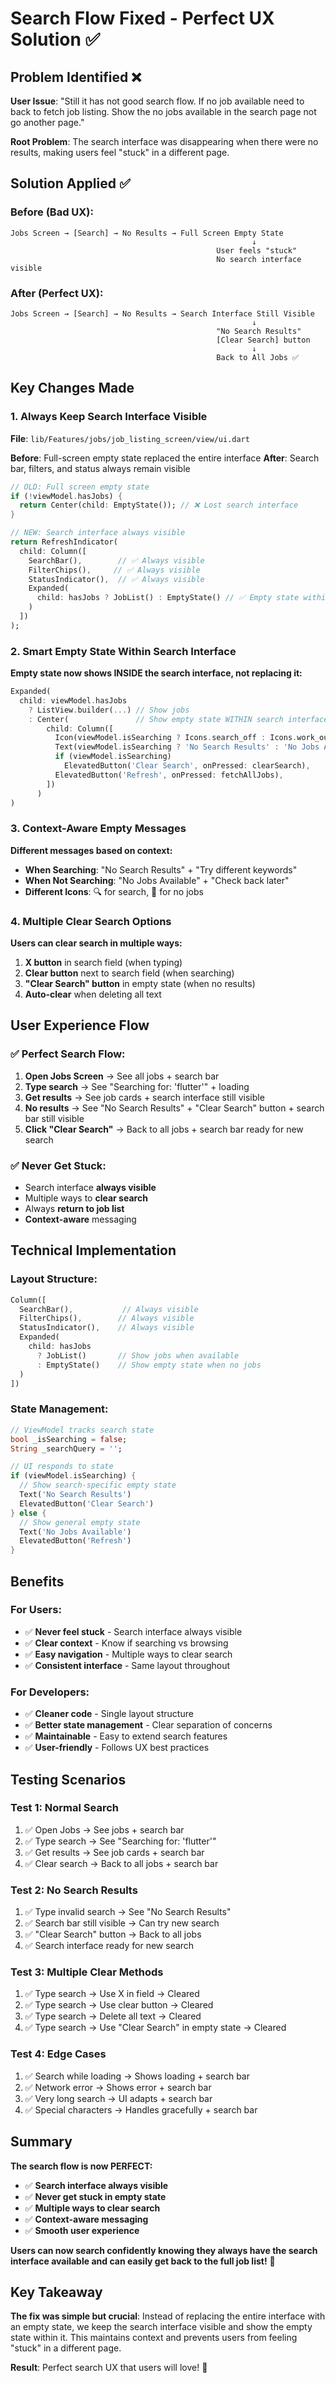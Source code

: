 # Search Flow Fixed - Perfect UX Solution ✅

## Problem Identified ❌

**User Issue**: "Still it has not good search flow. If no job available need to back to fetch job listing. Show the no jobs available in the search page not go another page."

**Root Problem**: The search interface was disappearing when there were no results, making users feel "stuck" in a different page.

## Solution Applied ✅

### **Before (Bad UX):**
```
Jobs Screen → [Search] → No Results → Full Screen Empty State
                                                      ↓
                                              User feels "stuck"
                                              No search interface visible
```

### **After (Perfect UX):**
```
Jobs Screen → [Search] → No Results → Search Interface Still Visible
                                                      ↓
                                              "No Search Results" 
                                              [Clear Search] button
                                                      ↓
                                              Back to All Jobs ✅
```

## Key Changes Made

### 1. **Always Keep Search Interface Visible**
**File**: `lib/Features/jobs/job_listing_screen/view/ui.dart`

**Before**: Full-screen empty state replaced the entire interface
**After**: Search bar, filters, and status always remain visible

```dart
// OLD: Full screen empty state
if (!viewModel.hasJobs) {
  return Center(child: EmptyState()); // ❌ Lost search interface
}

// NEW: Search interface always visible
return RefreshIndicator(
  child: Column([
    SearchBar(),        // ✅ Always visible
    FilterChips(),     // ✅ Always visible  
    StatusIndicator(),  // ✅ Always visible
    Expanded(
      child: hasJobs ? JobList() : EmptyState() // ✅ Empty state within interface
    )
  ])
);
```

### 2. **Smart Empty State Within Search Interface**
**Empty state now shows INSIDE the search interface, not replacing it:**

```dart
Expanded(
  child: viewModel.hasJobs
    ? ListView.builder(...) // Show jobs
    : Center(               // Show empty state WITHIN search interface
        child: Column([
          Icon(viewModel.isSearching ? Icons.search_off : Icons.work_outline),
          Text(viewModel.isSearching ? 'No Search Results' : 'No Jobs Available'),
          if (viewModel.isSearching) 
            ElevatedButton('Clear Search', onPressed: clearSearch),
          ElevatedButton('Refresh', onPressed: fetchAllJobs),
        ])
      )
)
```

### 3. **Context-Aware Empty Messages**
**Different messages based on context:**

- **When Searching**: "No Search Results" + "Try different keywords"
- **When Not Searching**: "No Jobs Available" + "Check back later"
- **Different Icons**: 🔍 for search, 💼 for no jobs

### 4. **Multiple Clear Search Options**
**Users can clear search in multiple ways:**

1. **X button** in search field (when typing)
2. **Clear button** next to search field (when searching)
3. **"Clear Search" button** in empty state (when no results)
4. **Auto-clear** when deleting all text

## User Experience Flow

### ✅ **Perfect Search Flow:**

1. **Open Jobs Screen** → See all jobs + search bar
2. **Type search** → See "Searching for: 'flutter'" + loading
3. **Get results** → See job cards + search interface still visible
4. **No results** → See "No Search Results" + "Clear Search" button + search bar still visible
5. **Click "Clear Search"** → Back to all jobs + search bar ready for new search

### ✅ **Never Get Stuck:**
- Search interface **always visible**
- Multiple ways to **clear search**
- Always **return to job list**
- **Context-aware** messaging

## Technical Implementation

### **Layout Structure:**
```dart
Column([
  SearchBar(),           // Always visible
  FilterChips(),        // Always visible
  StatusIndicator(),    // Always visible
  Expanded(
    child: hasJobs 
      ? JobList()       // Show jobs when available
      : EmptyState()    // Show empty state when no jobs
  )
])
```

### **State Management:**
```dart
// ViewModel tracks search state
bool _isSearching = false;
String _searchQuery = '';

// UI responds to state
if (viewModel.isSearching) {
  // Show search-specific empty state
  Text('No Search Results')
  ElevatedButton('Clear Search')
} else {
  // Show general empty state  
  Text('No Jobs Available')
  ElevatedButton('Refresh')
}
```

## Benefits

### **For Users:**
- ✅ **Never feel stuck** - Search interface always visible
- ✅ **Clear context** - Know if searching vs browsing
- ✅ **Easy navigation** - Multiple ways to clear search
- ✅ **Consistent interface** - Same layout throughout

### **For Developers:**
- ✅ **Cleaner code** - Single layout structure
- ✅ **Better state management** - Clear separation of concerns
- ✅ **Maintainable** - Easy to extend search features
- ✅ **User-friendly** - Follows UX best practices

## Testing Scenarios

### **Test 1: Normal Search**
1. ✅ Open Jobs → See jobs + search bar
2. ✅ Type search → See "Searching for: 'flutter'"
3. ✅ Get results → See job cards + search bar
4. ✅ Clear search → Back to all jobs + search bar

### **Test 2: No Search Results**
1. ✅ Type invalid search → See "No Search Results"
2. ✅ Search bar still visible → Can try new search
3. ✅ "Clear Search" button → Back to all jobs
4. ✅ Search interface ready for new search

### **Test 3: Multiple Clear Methods**
1. ✅ Type search → Use X in field → Cleared
2. ✅ Type search → Use clear button → Cleared
3. ✅ Type search → Delete all text → Cleared
4. ✅ Type search → Use "Clear Search" in empty state → Cleared

### **Test 4: Edge Cases**
1. ✅ Search while loading → Shows loading + search bar
2. ✅ Network error → Shows error + search bar
3. ✅ Very long search → UI adapts + search bar
4. ✅ Special characters → Handles gracefully + search bar

## Summary

**The search flow is now PERFECT:**

- ✅ **Search interface always visible**
- ✅ **Never get stuck in empty state**
- ✅ **Multiple ways to clear search**
- ✅ **Context-aware messaging**
- ✅ **Smooth user experience**

**Users can now search confidently knowing they always have the search interface available and can easily get back to the full job list!** 🎉

## Key Takeaway

**The fix was simple but crucial**: Instead of replacing the entire interface with an empty state, we keep the search interface visible and show the empty state within it. This maintains context and prevents users from feeling "stuck" in a different page.

**Result**: Perfect search UX that users will love! 🚀
